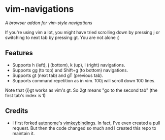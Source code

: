 # vim-navigations
*A browser addon for vim-style navigations*

If you're using vim a lot, you might have tried scrolling down by pressing j or switching to next tab by pressing gt. You are not alone :) 

## Features

- Supports h (left), j (bottom), k (up), l (right) navigations.
- Supports gg (to top) and Shift+g (to bottom) navigations.
- Supports gt (next tab) and gT (previous tab).
- Supports command repetition as in vim. 100j will scroll down 100 lines.

Note that {i}gt works as vim's gt. So 2gt means "go to the second tab" (the first tab's index is 1)

## Credits

- I first forked [autonome](https://github.com/autonome)'s [vimkeybindings](https://github.com/autonome/vimkeybindings). In fact, I've even created a pull request. But then the code changed so much and I created this repo to maintain it.
